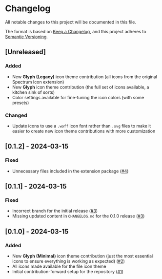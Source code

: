 # Changelog

All notable changes to this project will be documented in this file.

The format is based on [Keep a Changelog](https://keepachangelog.com/en/1.1.0/),
and this project adheres to
[Semantic Versioning](https://semver.org/spec/v2.0.0.html).

## [Unreleased]

### Added

- New **Glyph (Legacy)** icon theme contribution (all icons from the original
  Spectrum Icon extension)
- New **Glyph** icon theme contribution (the full set of icons available, a
  kitchen sink of sorts)
- Color settings available for fine-tuning the icon colors (with some presets)

### Changed

- Update icons to use a `.woff` icon font rather than `.svg` files to make it
  easier to create new icon theme contributions with more customization

## [0.1.2] - 2024-03-15

### Fixed

- Unnecessary files included in the extension package
  ([#4](https://github.com/lewxdev/vscode-glyph/pull/4))

## [0.1.1] - 2024-03-15

### Fixed

- Incorrect branch for the initial release
  ([#3](https://github.com/lewxdev/vscode-glyph/pull/3))
- Missing updated content in `CHANGELOG.md` for the 0.1.0 release
  ([#3](https://github.com/lewxdev/vscode-glyph/pull/3))

## [0.1.0] - 2024-03-15

### Added

- New **Glyph (Minimal)** icon theme contribution (just the most essential icons
  to ensure everything is working as expected)
  ([#2](https://github.com/lewxdev/vscode-glyph/pull/2))
- All icons made available for the file icon theme
- Initial contribution-forward setup for the repository
  ([#1](https://github.com/lewxdev/vscode-glyph/pull/1))
